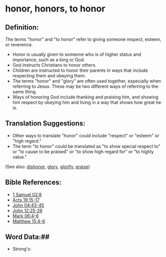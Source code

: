 # honor, honors, to honor #

## Definition: ##

The terms "honor" and "to honor" refer to giving someone respect, esteem, or reverence.

* Honor is usually given to someone who is of higher status and importance, such as a king or God.
* God instructs Christians to honor others.
* Children are instructed to honor their parents in ways that include respecting them and obeying them.
* The terms "honor" and "glory" are often used together, especially when referring to Jesus. These may be two different ways of referring to the same thing.
* Ways of honoring God include thanking and praising him, and showing him respect by obeying him and living in a way that shows how great he is.

## Translation Suggestions: ##

* Other ways to translate "honor" could include "respect" or "esteem" or "high regard."
* The term "to honor" could be translated as "to show special respect to" or "to cause to be praised" or "to show high regard for" or "to highly value."
 
(See also: [dishonor](../other/dishonor.md), [glory](../kt/glory.md), [glorify](../kt/glorify.md), [praise](../other/praise.md))

## Bible References: ##

* [1 Samuel 02:8](rc://en/tn/help/1sa/02/08)
* [Acts 19:15-17](rc://en/tn/help/act/19/15)
* [John 04:43-45](rc://en/tn/help/jhn/04/43)
* [John 12:25-26](rc://en/tn/help/jhn/12/25)
* [Mark 06:4-6](rc://en/tn/help/mrk/06/04)
* [Matthew 15:4-6](rc://en/tn/help/mat/15/04)


## Word Data:##

* Strong's: 

